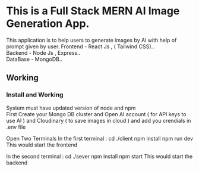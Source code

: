 # This is a Full Stack MERN AI Image Generation App. 

This application is to help users to generate images by AI with help of prompt given by user.                                                                 Frontend - React Js , ( Tailwind CSS)..                                             
Backend - Node Js , Express..               
DataBase - MongoDB..

## Working
### Install and Working                                                                                                                                        
System must have updated version of node and npm                                                                                                                     
First Create your Mongo DB cluster and Open AI account ( for API keys to use AI ) and Cloudinary ( to save images in cloud ) and add you crendials in .env file

Open Two Terminals
In the first terminal :
cd ./client
npm install
npm run dev
This would start the frontend


In the second terminal :
cd ./sever
npm install
npm start
This would start the backend
